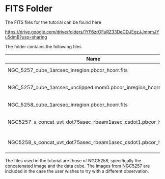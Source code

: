 # FITS Folder

The FITS files for the tutorial can be found here

https://drive.google.com/drive/folders/1YF6zrOFuRZ33DeCDJEgzJJmpmJYu5dmB?usp=sharing

The folder contains the following files

| Name  | Size | Description |
| ------------- | ------------- | ------------- |
| NGC_5257_cube_1arcsec_inregion.pbcor_hcorr.fits  | 429.2 MB  | Data cube of NGC5257 |
| NGC_5257_cube_1arcsec_unclipped.mom0.pbcor_inregion_hcorr.fits  | 984 KB | Unclipped moment 0 of NGC5257 |
| NGC_5258_cube_1arcsec_inregion.pbcor_hcorr.fits | 238.4 MB | Data cube of NGC5258 |
| NGC5257_s_concat_uvt_dot75asec_rbeam1asec_csdot1.pbcor_hcorr.fits | 1.015 KB | Concatenated image of NGC527 |
| NGC5258_s_concat_uvt_dot75asec_rbeam1asec_csdot1.pbcor_hcorr.fits | 1.015 KB | Concatenated image of NGC528 |

The files used in the tutorial are those of NGC5258, specifically the concatenated image and the data cube. The images from NGC5257 are included in the case the user wishes to try with a different observation.
